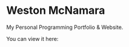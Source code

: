 # Weston McNamara
My Personal Programming Portfolio &amp; Website.

You can view it here: [](wmcnamara.github.io/weston/)
